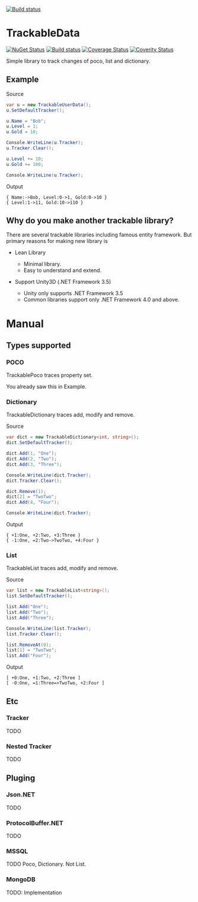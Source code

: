 [![Build status](https://ci.appveyor.com/api/projects/status/qylsoqv4k5ra4fmf?svg=true)](https://ci.appveyor.com/project/veblush/trackabledata)

# TrackableData

[![NuGet Status](http://img.shields.io/nuget/v/TrackableData.svg?style=flat)](https://www.nuget.org/packages/TrackableData/)
[![Build status](https://ci.appveyor.com/api/projects/status/xbn2h0704qd7orad?svg=true)](https://ci.appveyor.com/project/veblush/TrackableData)
[![Coverage Status](https://coveralls.io/repos/github/SaladLab/TrackableData/badge.svg?branch=master)](https://coveralls.io/github/SaladLab/TrackableData?branch=master)
[![Coverity Status](https://scan.coverity.com/projects/8371/badge.svg?flat=1)](https://scan.coverity.com/projects/saladlab-trackabledata)

Simple library to track changes of poco, list and dictionary.

## Example

Source
```csharp
var u = new TrackableUserData();
u.SetDefaultTracker();

u.Name = "Bob";
u.Level = 1;
u.Gold = 10;

Console.WriteLine(u.Tracker);
u.Tracker.Clear();

u.Level += 10;
u.Gold += 100;

Console.WriteLine(u.Tracker);
```

Output
```
{ Name:->Bob, Level:0->1, Gold:0->10 }
{ Level:1->11, Gold:10->110 }
```

## Why do you make another trackable library?

There are several trackable libraries including famous entity framework. But primary reasons for making new library is

 - Lean Library
   - Minimal library.
   - Easy to understand and extend.
   
 - Support Unity3D (.NET Framework 3.5)
   - Unity only supports .NET Framework 3.5
   - Common libraries support only .NET Framework 4.0 and above.

# Manual

## Types supported

### POCO

TrackablePoco traces property set.

You already saw this in Example.

### Dictionary

TrackableDictionary traces add, modify and remove.

Source
```csharp
var dict = new TrackableDictionary<int, string>();
dict.SetDefaultTracker();

dict.Add(1, "One");
dict.Add(2, "Two");
dict.Add(3, "Three");

Console.WriteLine(dict.Tracker);
dict.Tracker.Clear();

dict.Remove(1);
dict[2] = "TwoTwo";
dict.Add(4, "Four");

Console.WriteLine(dict.Tracker);
```

Output
```
{ +1:One, +2:Two, +3:Three }
{ -1:One, =2:Two->TwoTwo, +4:Four }
```

### List

TrackableList traces add, modify and remove.

Source
```csharp
var list = new TrackableList<string>();
list.SetDefaultTracker();

list.Add("One");
list.Add("Two");
list.Add("Three");

Console.WriteLine(list.Tracker);
list.Tracker.Clear();

list.RemoveAt(0);
list[1] = "TwoTwo";
list.Add("Four");

```

Output
```
[ +0:One, +1:Two, +2:Three ]
[ -0:One, =1:Three=>TwoTwo, +2:Four ]
```

## Etc

### Tracker

TODO

### Nested Tracker

TODO

## Pluging

### Json.NET

TODO

### ProtocolBuffer.NET

TODO

### MSSQL

TODO
Poco, Dictionary. Not List.

### MongoDB

TODO: Implementation
